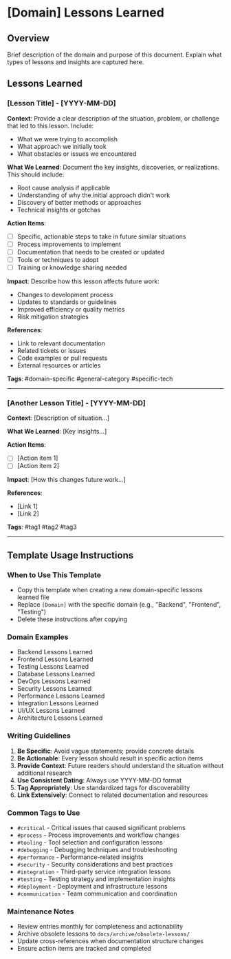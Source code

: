 # [Domain] Lessons Learned

## Overview
Brief description of the domain and purpose of this document. Explain what types of lessons and insights are captured here.

## Lessons Learned

### [Lesson Title] - [YYYY-MM-DD]

**Context**: Provide a clear description of the situation, problem, or challenge that led to this lesson. Include:
- What we were trying to accomplish
- What approach we initially took
- What obstacles or issues we encountered

**What We Learned**: Document the key insights, discoveries, or realizations. This should include:
- Root cause analysis if applicable
- Understanding of why the initial approach didn't work
- Discovery of better methods or approaches
- Technical insights or gotchas

**Action Items**: 
- [ ] Specific, actionable steps to take in future similar situations
- [ ] Process improvements to implement
- [ ] Documentation that needs to be created or updated
- [ ] Tools or techniques to adopt
- [ ] Training or knowledge sharing needed

**Impact**: Describe how this lesson affects future work:
- Changes to development process
- Updates to standards or guidelines
- Improved efficiency or quality metrics
- Risk mitigation strategies

**References**:
- Link to relevant documentation
- Related tickets or issues
- Code examples or pull requests
- External resources or articles

**Tags**: #domain-specific #general-category #specific-tech

---

### [Another Lesson Title] - [YYYY-MM-DD]

**Context**: [Description of situation...]

**What We Learned**: [Key insights...]

**Action Items**: 
- [ ] [Action item 1]
- [ ] [Action item 2]

**Impact**: [How this changes future work...]

**References**:
- [Link 1]
- [Link 2]

**Tags**: #tag1 #tag2 #tag3

---

## Template Usage Instructions

### When to Use This Template
- Copy this template when creating a new domain-specific lessons learned file
- Replace `[Domain]` with the specific domain (e.g., "Backend", "Frontend", "Testing")
- Delete these instructions after copying

### Domain Examples
- Backend Lessons Learned
- Frontend Lessons Learned
- Testing Lessons Learned
- Database Lessons Learned
- DevOps Lessons Learned
- Security Lessons Learned
- Performance Lessons Learned
- Integration Lessons Learned
- UI/UX Lessons Learned
- Architecture Lessons Learned

### Writing Guidelines
1. **Be Specific**: Avoid vague statements; provide concrete details
2. **Be Actionable**: Every lesson should result in specific action items
3. **Provide Context**: Future readers should understand the situation without additional research
4. **Use Consistent Dating**: Always use YYYY-MM-DD format
5. **Tag Appropriately**: Use standardized tags for discoverability
6. **Link Extensively**: Connect to related documentation and resources

### Common Tags to Use
- `#critical` - Critical issues that caused significant problems
- `#process` - Process improvements and workflow changes
- `#tooling` - Tool selection and configuration lessons
- `#debugging` - Debugging techniques and troubleshooting
- `#performance` - Performance-related insights
- `#security` - Security considerations and best practices
- `#integration` - Third-party service integration lessons
- `#testing` - Testing strategy and implementation insights
- `#deployment` - Deployment and infrastructure lessons
- `#communication` - Team communication and coordination

### Maintenance Notes
- Review entries monthly for completeness and actionability
- Archive obsolete lessons to `docs/archive/obsolete-lessons/`
- Update cross-references when documentation structure changes
- Ensure action items are tracked and completed